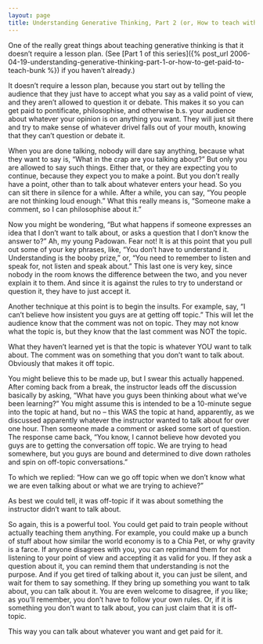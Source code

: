 ```yaml
---
layout: page
title: Understanding Generative Thinking, Part 2 (or, How to teach without lesson planning)
---
```

One of the really great things about teaching generative thinking is that it doesn’t require a lesson plan. (See [Part 1 of this series]({% post_url 2006-04-19-understanding-generative-thinking-part-1-or-how-to-get-paid-to-teach-bunk %}) if you haven’t already.)

It doesn’t require a lesson plan, because you start out by telling the audience that they just have to accept what you say as a valid point of view, and they aren’t allowed to question it or debate. This makes it so you can get paid to pontificate, philosophise, and otherwise b.s. your audience about whatever your opinion is on anything you want. They will just sit there and try to make sense of whatever drivel falls out of your mouth, knowing that they can’t question or debate it.

When you are done talking, nobody will dare say anything, because what they want to say is, “What in the crap are you talking about?” But only you are allowed to say such things. Either that, or they are expecting you to continue, because they expect you to make a point. But you don’t really have a point, other than to talk about whatever enters your head. So you can sit there in silence for a while. After a while, you can say, “You people are not thinking loud enough.” What this really means is, “Someone make a comment, so I can philosophise about it.”

Now you might be wondering, “But what happens if someone expresses an idea that I don’t want to talk about, or asks a question that I don’t know the answer to?” Ah, my young Padowan. Fear not! It is at this point that you pull out some of your key phrases, like, “You don’t have to understand it. Understanding is the booby prize,” or, “You need to remember to listen and speak for, not listen and speak about.” This last one is very key, since nobody in the room knows the difference between the two, and you never explain it to them. And since it is against the rules to try to understand or question it, they have to just accept it.

Another technique at this point is to begin the insults. For example, say, “I can’t believe how insistent you guys are at getting off topic.” This will let the audience know that the comment was not on topic. They may not know what the topic is, but they know that the last comment was NOT the topic.

What they haven’t learned yet is that the topic is whatever YOU want to talk about. The comment was on something that you don’t want to talk about. Obviously that makes it off topic.

You might believe this to be made up, but I swear this actually happened. After coming back from a break, the instructor leads off the discussion basically by asking, “What have you guys been thinking about what we’ve been learning?” You might assume this is intended to be a 10-minute segue into the topic at hand, but no – this WAS the topic at hand, apparently, as we discussed apparently whatever the instructor wanted to talk about for over one hour. Then someone made a comment or asked some sort of question. The response came back, “You know, I cannot believe how devoted you guys are to getting the conversation off topic. We are trying to head somewhere, but you guys are bound and determined to dive down ratholes and spin on off-topic conversations.”

To which we replied: “How can we go off topic when we don’t know what we are even talking about or what we are trying to achieve?”

As best we could tell, it was off-topic if it was about something the instructor didn’t want to talk about.

So again, this is a powerful tool. You could get paid to train people without actually teaching them anything. For example, you could make up a bunch of stuff about how similar the world economy is to a Chia Pet, or why gravity is a farce. If anyone disagrees with you, you can reprimand them for not listening to your point of view and accepting it as valid for you. If they ask a question about it, you can remind them that understanding is not the purpose. And if you get tired of talking about it, you can just be silent, and wait for them to say something. If they bring up something you want to talk about, you can talk about it. You are even welcome to disagree, if you like; as you’ll remember, you don’t have to follow your own rules. Or, if it is something you don’t want to talk about, you can just claim that it is off-topic.

This way you can talk about whatever you want and get paid for it.